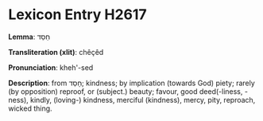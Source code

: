# Lexicon Entry H2617

**Lemma**: חֵסֵד

**Transliteration (xlit)**: chêçêd

**Pronunciation**: kheh'-sed

**Description**:
from חָסַד; kindness; by implication (towards God) piety; rarely (by opposition) reproof, or (subject.) beauty; favour, good deed(-liness, -ness), kindly, (loving-) kindness, merciful (kindness), mercy, pity, reproach, wicked thing.
